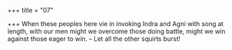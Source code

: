 +++
title = "07"

+++
When these peoples here vie in invoking Indra and Agni with song at  length,
with our men might we overcome those doing battle, might we win  against those eager to win.
– Let all the other squirts burst!